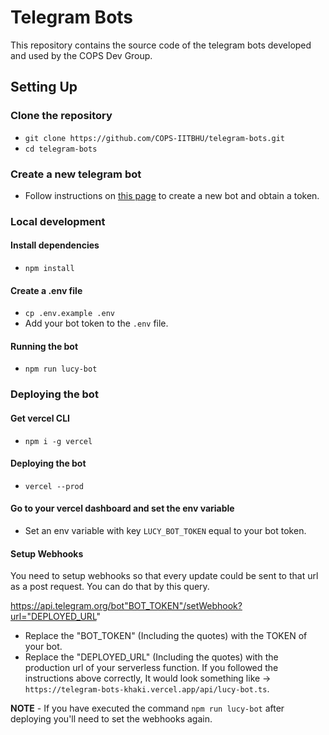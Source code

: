 # Telegram Bots
This repository contains the source code of the telegram bots developed and used by the COPS Dev Group.


## Setting Up

### Clone the repository
- `git clone https://github.com/COPS-IITBHU/telegram-bots.git`
- `cd telegram-bots`

### Create a new telegram bot
- Follow instructions on [this page](https://core.telegram.org/bots) to create a
new bot and obtain a token.

### Local development

#### Install dependencies
- `npm install`

#### Create a .env file
- `cp .env.example .env`
- Add your bot token to the `.env` file.

#### Running the bot
- `npm run lucy-bot`

### Deploying the bot

#### Get vercel CLI
- `npm i -g vercel`

#### Deploying the bot
- `vercel --prod`

#### Go to your vercel dashboard and set the env variable
- Set an env variable with key `LUCY_BOT_TOKEN` equal to your bot token.


#### Setup Webhooks
You need to setup webhooks so that every update could be sent to that url as a post request. You can do that by this query.

https://api.telegram.org/bot"BOT_TOKEN"/setWebhook?url="DEPLOYED_URL"

- Replace the "BOT_TOKEN" (Including the quotes) with the TOKEN of your bot.
- Replace the "DEPLOYED_URL" (Including the quotes) with the production url of your serverless function. If you followed the instructions above correctly, It would look something like -> `https://telegram-bots-khaki.vercel.app/api/lucy-bot.ts`.

**NOTE** - If you have executed the command `npm run lucy-bot` after deploying you'll need to set the webhooks again.
